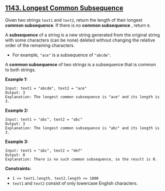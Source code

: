 ## [1143. Longest Common Subsequence](https://leetcode.com/problems/longest-common-subsequence/) 

Given two strings `text1` and `text2`, return the length of their longest
**common subsequence**. If there is no **common subsequence** , return `0`.

A **subsequence** of a string is a new string generated from the original
string with some characters (can be none) deleted without changing the
relative order of the remaining characters.

  * For example, `"ace"` is a subsequence of `"abcde"`.

A **common subsequence** of two strings is a subsequence that is common to
both strings.



**Example 1:**

    
    
    Input: text1 = "abcde", text2 = "ace" 
    Output: 3  
    Explanation: The longest common subsequence is "ace" and its length is 3.
    

**Example 2:**

    
    
    Input: text1 = "abc", text2 = "abc"
    Output: 3
    Explanation: The longest common subsequence is "abc" and its length is 3.
    

**Example 3:**

    
    
    Input: text1 = "abc", text2 = "def"
    Output: 0
    Explanation: There is no such common subsequence, so the result is 0.
    



**Constraints:**

  * `1 <= text1.length, text2.length <= 1000`
  * `text1` and `text2` consist of only lowercase English characters.

